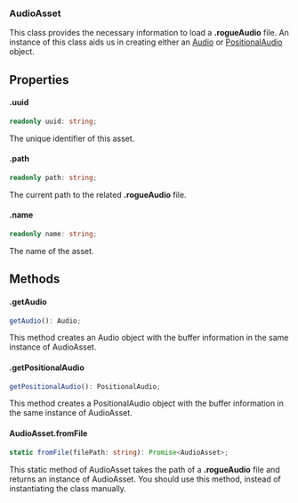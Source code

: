 ### AudioAsset

This class provides the necessary information to load a **.rogueAudio** file. An instance of this class aids us in creating either an [Audio](https://threejs.org/docs/#api/en/audio/Audio) or [PositionalAudio](https://threejs.org/docs/#api/en/audio/PositionalAudio) object.

## Properties

#### .uuid

```typescript
readonly uuid: string;
```

The unique identifier of this asset.

#### .path

```typescript
readonly path: string;
```

The current path to the related **.rogueAudio** file.

#### .name

```typescript
readonly name: string;
```

The name of the asset.

## Methods

#### .getAudio

```typescript
getAudio(): Audio;
```

This method creates an Audio object with the buffer information in the same instance of AudioAsset.

#### .getPositionalAudio

```typescript
getPositionalAudio(): PositionalAudio;
```

This method creates a PositionalAudio object with the buffer information in the same instance of AudioAsset.

#### AudioAsset.fromFile

```typescript
static fromFile(filePath: string): Promise<AudioAsset>;
```

This static method of AudioAsset takes the path of a **.rogueAudio** file and returns an instance of AudioAsset. You should use this method, instead of instantiating the class manually.